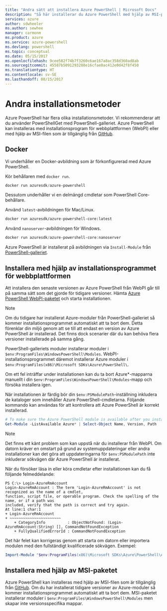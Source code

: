 ```yaml
---
title: "Andra sätt att installera Azure PowerShell | Microsoft Docs"
description: "Så här installerar du Azure PowerShell med hjälp av MSI-paketet eller installationsprogrammet för webbplattformen."
services: azure
author: sdwheeler
ms.author: sewhee
manager: carmonm
ms.product: azure
ms.service: azure-powershell
ms.devlang: powershell
ms.topic: conceptual
ms.date: 05/15/2017
ms.openlocfilehash: 9cee582f74b7f3260c6ae167a8ac358d360ad8ab
ms.sourcegitcommit: 45587b5091293288e16cfae8ac412e0d42f8f450
ms.translationtype: HT
ms.contentlocale: sv-SE
ms.lasthandoff: 08/15/2017
---
```

# <a name="other-installation-methods"></a>Andra installationsmetoder

Azure PowerShell har flera olika installationsmetoder. Vi rekommenderar att du använder PowerShellGet med PowerShell-galleriet. Azure PowerShell kan installeras med installationsprogram för webbplattformen (WebPI) eller med hjälp av MSI-filen som är tillgänglig från [GitHub](https://github.com/Azure/azure-powershell/releases/latest).

## <a name="docker"></a>Docker

Vi underhåller en Docker-avbildning som är förkonfigurerad med Azure PowerShell.

Kör behållaren med `docker run`.

```powershell
docker run azuresdk/azure-powershell
```

Dessutom underhåller vi en delmängd cmdletar som PowerShell Core-behållare.

Använd `latest`-avbildningen för Mac/Linux.

```bash
docker run azuresdk/azure-powershell-core:latest
```

Använd `nanoserver`-avbildningen för Windows.

```powershell
docker run azuresdk/azure-powershell-core:nanoserver
```

Azure PowerShell är installerat på avbildningen via `Install-Module` från [PowerShell-galleriet](https://www.powershellgallery.com/).

## <a name="install-using-the-web-platform-installer"></a>Installera med hjälp av installationsprogrammet för webbplattformen

Att installera den senaste versionen av Azure PowerShell från WebPI går till på samma sätt som det gjorde för tidigare versioner.
Hämta [Azure PowerShell WebPI-paketet](http://aka.ms/webpi-azps) och starta installationen.

> [!NOTE]
> Om du tidigare har installerat Azure-moduler från PowerShell-galleriet så kommer installationsprogrammet automatiskt att ta bort dem. Detta förenklar din miljö genom att se till att endast en version av Azure PowerShell är installerad. Det finns dock scenarier där du kan behöva flera versioner installerade på samma gång.
>
> PowerShell-galleriets moduler installerar moduler i `$env:ProgramFiles\WindowsPowerShell\Modules`. WebPI-installationsprogrammet däremot installerar Azure moduler i `$env:ProgramFiles(x86)\Microsoft SDKs\Azure\PowerShell\`.
>
> Om ett fel inträffar under installationen kan du ta bort Azure*-mapparna manuellt i din `$env:ProgramFiles\WindowsPowerShell\Modules`-mapp och försöka installera igen.

När installationen är färdig bör din `$env:PSModulePath`-inställning inkludera de kataloger som innehåller Azure PowerShell-cmdletarna. Följande kommando kan användas för att kontrollera att Azure PowerShell är korrekt installerad.

```powershell
# To make sure the Azure PowerShell module is available after you install
Get-Module -ListAvailable Azure* | Select-Object Name, Version, Path
```

> [!NOTE]
> Det finns ett känt problem som kan uppstå när du installerar från WebPI. Om datorn kräver en omstart på grund av systemuppdateringar eller andra installationer kan det göra att uppdateringarna för `$env:PSModulePath` inte inkluderar sökvägen där Azure PowerShell är installerat.

När du försöker läsa in eller köra cmdletar efter installationen kan du få följande felmeddelande:

```
PS C:\> Login-AzureRmAccount
Login-AzureRmAccount : The term 'Login-AzureRmAccount' is not recognized as the name of a cmdlet,
function, script file, or operable program. Check the spelling of the name, or if a path was
included, verify that the path is correct and try again.
At line:1 char:1
+ Login-AzureRmAccount
+ ~~~~~~~~~~~~~~~~~~~~~~~
    + CategoryInfo          : ObjectNotFound: (Login-AzureRmAccount:String) [], CommandNotFoundException
    + FullyQualifiedErrorId : CommandNotFoundException
```

Det här felet kan korrigeras genom att starta om datorn eller importera modulen med den fullständigt kvalificerade sökvägen. Exempel:

```powershell
Import-Module "$env:ProgramFiles(x86)\Microsoft SDKs\Azure\PowerShell\AzureRM.psd1"
```

## <a name="install-using-the-msi-package"></a>Installera med hjälp av MSI-paketet

Azure PowerShell kan installeras med hjälp av MSI-filen som är tillgänglig från [GitHub](https://github.com/Azure/azure-powershell/releases/latest). Om du har installerat tidigare versioner av Azure-moduler så kommer installationsprogrammet automatiskt att ta bort dem. MSI-paketet installerar moduler i `$env:ProgramFiles\WindowsPowerShell\Modules` men skapar inte versionsspecifika mappar.
